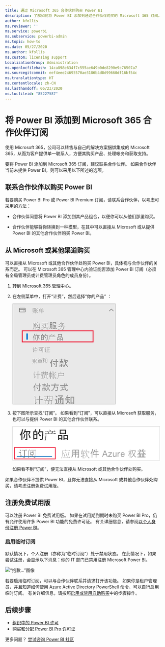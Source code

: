 ```yaml
---
title: 通过 Microsoft 365 合作伙伴购买 Power BI
description: 了解如何将 Power BI 添加到通过合作伙伴购买的 Microsoft 365 订阅。 联合模型是 Microsoft 365 使用的购买模型。
author: kfollis
ms.reviewer: ''
ms.service: powerbi
ms.subservice: powerbi-admin
ms.topic: how-to
ms.date: 05/27/2020
ms.author: kfollis
ms.custom: licensing support
LocalizationGroup: Administration
ms.openlocfilehash: 14ca898e634f7c555ae649b0de8290e9c76507a7
ms.sourcegitcommit: eef4eee24695570ae3186b4d8d99660df16bf54c
ms.translationtype: HT
ms.contentlocale: zh-CN
ms.lasthandoff: 06/23/2020
ms.locfileid: "85227587"
---
```

# <a name="add-power-bi-to-a-microsoft-365-partner-subscription"></a>将 Power BI 添加到 Microsoft 365 合作伙伴订阅

使用 Microsoft 365，公司可以转售与自己的解决方案捆绑集成的 Microsoft 365，从而为客户提供单一联系人，方便其购买产品、处理帐务和获取支持。

要将 Power BI 添加到 Microsoft 365 订阅，建议联系合作伙伴。 如果合作伙伴当前未提供 Power BI，则可以采用以下所述的选项。

## <a name="work-with-your-partner-to-purchase-power-bi"></a>联系合作伙伴以购买 Power BI

若要购买 Power BI Pro 或 Power BI Premium 订阅，请联系合作伙伴，以考虑可采用的方法：

* 合作伙伴同意将 Power BI 添加到其产品组合，以便你可以从他们那里购买。

* 合作伙伴能够将你转换到一种模型，在其中可以直接从 Microsoft 或从提供 Power BI 的其他合作伙伴购买 Power BI。

## <a name="purchase-from-microsoft-or-another-channel"></a>从 Microsoft 或其他渠道购买

可以直接从 Microsoft 或其他合作伙伴处购买 Power BI，具体视与合作伙伴的关系而定。 可以在 Microsoft 365 管理中心内验证能否添加 Power BI 订阅（必须有全局管理员或计费管理员角色的成员身份）。

1. 转到 [MIcrosoft 365 管理中心](https://admin.microsoft.com/AdminPortal/Home#/homepage)。

1. 在左侧菜单中，打开“计费”，然后选择“你的产品” ：

   ![Microsoft 365 管理中心内的“计费”菜单](media/service-admin-syndication-partner/365-my-products.png)

 1. 按下图所示查找“订阅”。 如果看到“订阅”，可以直接从 Microsoft 获取服务，也可以与提供 Power BI 的其他合作伙伴联系。

    ![突出显示“订阅”的“你的产品”屏幕截图](media\service-admin-syndication-partner\365-subscriptions.png)

    如果看不到“订阅”，便无法直接从 Microsoft 或其他合作伙伴处购买。

如果合作伙伴不提供 Power BI，且你无法直接从 Microsoft 或其他合作伙伴处购买，请考虑注册免费试用版。

## <a name="sign-up-for-a-free-trial"></a>注册免费试用版

可以注册 Power BI 免费试用版。 如果在试用期到期时未购买 Power BI Pro，仍有允许使用许多 Power BI 功能的免费许可证。 有关详细信息，请参阅[以个人身份注册 Power BI](../fundamentals/service-self-service-signup-for-power-bi.md)。

### <a name="enable-ad-hoc-subscriptions"></a>启用临时订阅

默认情况下，个人注册（亦称为“临时订阅”）处于禁用状态。 在此情况下，如果尝试注册，会显示以下消息：你的 IT 部门已禁用注册 Microsoft Power BI。

![“抱歉...”图像](media/service-admin-syndication-partner/sorry.png)

若要启用临时订阅，可以与合作伙伴联系并请求打开该功能。 如果你是租户管理员，并且知道如何使用 Azure Active Directory PowerShell 命令，可以自行启用临时订阅。 有关详细信息，请按照[启用或禁用自助购买](service-admin-disable-self-service.md)中的步骤操作。

## <a name="next-steps"></a>后续步骤

* [组织中的 Power BI 许可](service-admin-licensing-organization.md)
* [购买和分配 Power BI Pro 许可证](service-admin-purchasing-power-bi-pro.md)

更多问题？ [尝试咨询 Power BI 社区](https://community.powerbi.com/)